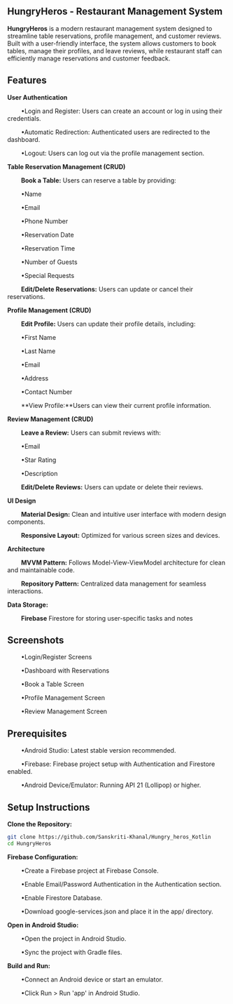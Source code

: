## HungryHeros - Restaurant Management System

**HungryHeros** is a modern restaurant management system designed to streamline table reservations, profile management, and customer reviews. Built with a user-friendly interface, the system allows customers to book tables, manage their profiles, and leave reviews, while restaurant staff can efficiently manage reservations and customer feedback.

## Features
**User Authentication**

&nbsp;&nbsp;&nbsp;&nbsp;&nbsp;&nbsp;&nbsp;&nbsp;•Login and Register: Users can create an account or log in using their credentials.

&nbsp;&nbsp;&nbsp;&nbsp;&nbsp;&nbsp;&nbsp;&nbsp;•Automatic Redirection: Authenticated users are redirected to the dashboard.

&nbsp;&nbsp;&nbsp;&nbsp;&nbsp;&nbsp;&nbsp;&nbsp;•Logout: Users can log out via the profile management section.

**Table Reservation Management (CRUD)**

&nbsp;&nbsp;&nbsp;&nbsp;&nbsp;&nbsp;&nbsp;&nbsp;**Book a Table:** Users can reserve a table by providing:

&nbsp;&nbsp;&nbsp;&nbsp;&nbsp;&nbsp;&nbsp;&nbsp;•Name

&nbsp;&nbsp;&nbsp;&nbsp;&nbsp;&nbsp;&nbsp;&nbsp;•Email

&nbsp;&nbsp;&nbsp;&nbsp;&nbsp;&nbsp;&nbsp;&nbsp;•Phone Number

&nbsp;&nbsp;&nbsp;&nbsp;&nbsp;&nbsp;&nbsp;&nbsp;•Reservation Date

&nbsp;&nbsp;&nbsp;&nbsp;&nbsp;&nbsp;&nbsp;&nbsp;•Reservation Time

&nbsp;&nbsp;&nbsp;&nbsp;&nbsp;&nbsp;&nbsp;&nbsp;•Number of Guests

&nbsp;&nbsp;&nbsp;&nbsp;&nbsp;&nbsp;&nbsp;&nbsp;•Special Requests

&nbsp;&nbsp;&nbsp;&nbsp;&nbsp;&nbsp;&nbsp;&nbsp;**Edit/Delete Reservations:** Users can update or cancel their reservations.

**Profile Management (CRUD)**

&nbsp;&nbsp;&nbsp;&nbsp;&nbsp;&nbsp;&nbsp;&nbsp;**Edit Profile:** Users can update their profile details, including:

&nbsp;&nbsp;&nbsp;&nbsp;&nbsp;&nbsp;&nbsp;&nbsp;•First Name

&nbsp;&nbsp;&nbsp;&nbsp;&nbsp;&nbsp;&nbsp;&nbsp;•Last Name

&nbsp;&nbsp;&nbsp;&nbsp;&nbsp;&nbsp;&nbsp;&nbsp;•Email

&nbsp;&nbsp;&nbsp;&nbsp;&nbsp;&nbsp;&nbsp;&nbsp;•Address

&nbsp;&nbsp;&nbsp;&nbsp;&nbsp;&nbsp;&nbsp;&nbsp;•Contact Number

&nbsp;&nbsp;&nbsp;&nbsp;&nbsp;&nbsp;&nbsp;&nbsp;**View Profile:**Users can view their current profile information.

**Review Management (CRUD)**

&nbsp;&nbsp;&nbsp;&nbsp;&nbsp;&nbsp;&nbsp;&nbsp;**Leave a Review:** Users can submit reviews with:

&nbsp;&nbsp;&nbsp;&nbsp;&nbsp;&nbsp;&nbsp;&nbsp;•Email

&nbsp;&nbsp;&nbsp;&nbsp;&nbsp;&nbsp;&nbsp;&nbsp;•Star Rating

&nbsp;&nbsp;&nbsp;&nbsp;&nbsp;&nbsp;&nbsp;&nbsp;•Description

&nbsp;&nbsp;&nbsp;&nbsp;&nbsp;&nbsp;&nbsp;&nbsp;**Edit/Delete Reviews:** Users can update or delete their reviews.

**UI Design**

&nbsp;&nbsp;&nbsp;&nbsp;&nbsp;&nbsp;&nbsp;&nbsp;**Material Design:** Clean and intuitive user interface with modern design components.

&nbsp;&nbsp;&nbsp;&nbsp;&nbsp;&nbsp;&nbsp;&nbsp;**Responsive Layout:** Optimized for various screen sizes and devices.

**Architecture**

&nbsp;&nbsp;&nbsp;&nbsp;&nbsp;&nbsp;&nbsp;&nbsp;**MVVM Pattern:** Follows Model-View-ViewModel architecture for clean and maintainable code.

&nbsp;&nbsp;&nbsp;&nbsp;&nbsp;&nbsp;&nbsp;&nbsp;**Repository Pattern:** Centralized data management for seamless interactions.

**Data Storage:**

&nbsp;&nbsp;&nbsp;&nbsp;&nbsp;&nbsp;&nbsp;&nbsp;**Firebase** Firestore for storing user-specific tasks and notes


## Screenshots

&nbsp;&nbsp;&nbsp;&nbsp;&nbsp;&nbsp;&nbsp;&nbsp;•Login/Register Screens

&nbsp;&nbsp;&nbsp;&nbsp;&nbsp;&nbsp;&nbsp;&nbsp;•Dashboard with Reservations

&nbsp;&nbsp;&nbsp;&nbsp;&nbsp;&nbsp;&nbsp;&nbsp;•Book a Table Screen

&nbsp;&nbsp;&nbsp;&nbsp;&nbsp;&nbsp;&nbsp;&nbsp;•Profile Management Screen

&nbsp;&nbsp;&nbsp;&nbsp;&nbsp;&nbsp;&nbsp;&nbsp;•Review Management Screen

## Prerequisites

&nbsp;&nbsp;&nbsp;&nbsp;&nbsp;&nbsp;&nbsp;&nbsp;•Android Studio: Latest stable version recommended.

&nbsp;&nbsp;&nbsp;&nbsp;&nbsp;&nbsp;&nbsp;&nbsp;•Firebase: Firebase project setup with Authentication and Firestore enabled.

&nbsp;&nbsp;&nbsp;&nbsp;&nbsp;&nbsp;&nbsp;&nbsp;•Android Device/Emulator: Running API 21 (Lollipop) or higher.

## Setup Instructions

**Clone the Repository:**
```sh
git clone https://github.com/Sanskriti-Khanal/Hungry_heros_Kotlin
cd HungryHeros
```

**Firebase Configuration:**

&nbsp;&nbsp;&nbsp;&nbsp;&nbsp;&nbsp;&nbsp;&nbsp;•Create a Firebase project at Firebase Console.

&nbsp;&nbsp;&nbsp;&nbsp;&nbsp;&nbsp;&nbsp;&nbsp;•Enable Email/Password Authentication in the Authentication section.

&nbsp;&nbsp;&nbsp;&nbsp;&nbsp;&nbsp;&nbsp;&nbsp;•Enable Firestore Database.

&nbsp;&nbsp;&nbsp;&nbsp;&nbsp;&nbsp;&nbsp;&nbsp;•Download google-services.json and place it in the app/ directory.

**Open in Android Studio:**

&nbsp;&nbsp;&nbsp;&nbsp;&nbsp;&nbsp;&nbsp;&nbsp;•Open the project in Android Studio.

&nbsp;&nbsp;&nbsp;&nbsp;&nbsp;&nbsp;&nbsp;&nbsp;•Sync the project with Gradle files.

**Build and Run:**

&nbsp;&nbsp;&nbsp;&nbsp;&nbsp;&nbsp;&nbsp;&nbsp;•Connect an Android device or start an emulator.

&nbsp;&nbsp;&nbsp;&nbsp;&nbsp;&nbsp;&nbsp;&nbsp;•Click Run > Run 'app' in Android Studio.















